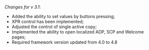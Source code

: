 _Changes for v 3.1_:
- Added the ability to set values by buttons pressing;
- XPR control has been implemented;
- Adjusted the control of single active copy;
- Implemented the ability to open localized ADP, SCP and Welcome pages;
- Required framework version updated from 4.0 to 4.8
